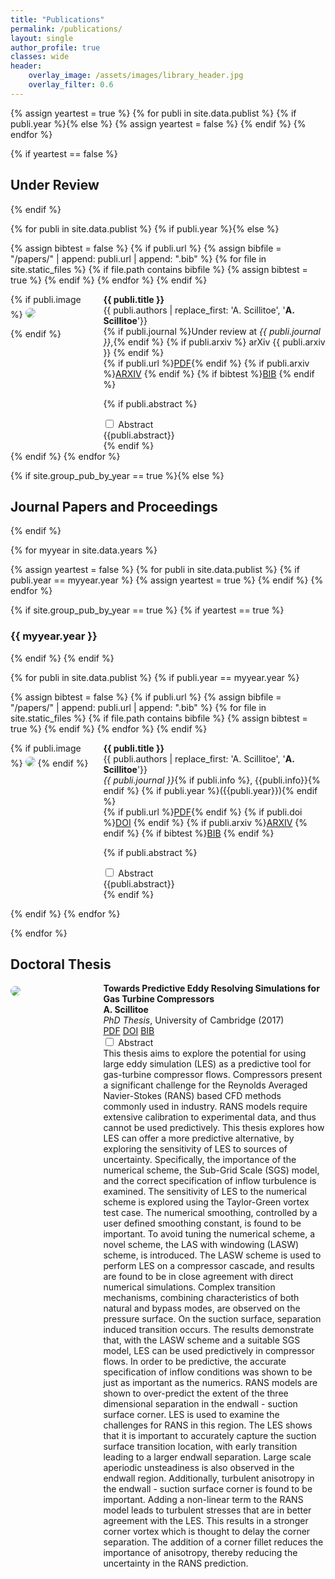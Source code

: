 ```yaml
---
title: "Publications"
permalink: /publications/
layout: single
author_profile: true
classes: wide
header:
    overlay_image: /assets/images/library_header.jpg
    overlay_filter: 0.6
---
```


<style>
.img_box { grid-area: img; }
.main_box { grid-area: main; }

.grid-container {
  display: grid;
  grid-template-areas:
    'img main main main';
  grid-template-columns: 9.6em auto;
  grid-gap: 1em;
  padding: 0em;
}

.grid-container > div {
  padding: 0 0;
}

img {
  border-radius: 14px;
  margin-top:5px
}
</style>


{% assign yeartest = true %}
{% for publi in site.data.publist %}
  {% if publi.year %}{% else %}
   {% assign yeartest = false %}
  {% endif %}
{% endfor %}

{% if yeartest == false %}
## Under Review
{% endif %}

{% for publi in site.data.publist %}
{% if publi.year %}{% else %}

{% assign bibtest = false %}
{% if publi.url %}
{% assign bibfile = "/papers/" | append:  publi.url  | append: ".bib" %}
{% for file in site.static_files %}
  {% if file.path contains bibfile %}
   {% assign bibtest = true %}
  {% endif %}
{% endfor %}
{% endif %}

<div class="box">

<div class="grid-container">

<div class="img_box">
{% if publi.image %}
 <img src="{{ site.url }}{{ site.baseurl }}/assets/images/pubs/{{ publi.image }}" />

{% endif %}
</div>

<div class="main_box">
 <strong> {{ publi.title }}</strong><br/>
 {{ publi.authors | replace_first: 'A. Scillitoe', '<b>A. Scillitoe</b>'}}<br/>
 {% if publi.journal %}Under review at <i>{{ publi.journal }}</i>,{% endif %} {% if publi.arxiv %} arXiv {{ publi.arxiv }} {% endif %}<br/>
 {% if publi.url %}<a href="{{ site.url }}{{ site.baseurl }}/assets/papers/{{ publi.url }}.pdf" class="btn btn--success btn--small">PDF</a>{% endif %}
 {% if publi.arxiv %}<a href="https://arxiv.org/abs/{{ publi.arxiv }}" class="btn btn--warning btn--small">ARXIV</a> {% endif %}
 {% if bibtest %}<a href="{{ site.url }}{{ site.baseurl }}/assets/papers/{{ publi.url }}.bib" class="btn btn--primary3 btn--small">BIB</a> {% endif %}

{% if publi.abstract %}
<div class="wrap-collabsible"> 
  <input id="collapsible1-{{forloop.index}}" class="toggle" type="checkbox"> 
  <label for="collapsible1-{{forloop.index}}" class="lbl-toggle" tabindex="0">Abstract</label>
  <div class="collapsible-content">
   <div class="content-inner"> {{publi.abstract}} </div>
  </div>
</div>
{% endif %}
</div>

</div> 
</div> 
{% endif %}
{% endfor %}



{% if site.group_pub_by_year == true %}{% else %}
## Journal Papers and Proceedings 
{% endif %}

{% for myyear in site.data.years %}

{% assign yeartest = false %}
{% for publi in site.data.publist %}
  {% if publi.year == myyear.year %}
   {% assign yeartest = true %}
  {% endif %}
{% endfor %}

{% if site.group_pub_by_year == true %}
{% if yeartest == true %}
### {{ myyear.year }}
{% endif %}
{% endif %}

{% for publi in site.data.publist %}
{% if publi.year == myyear.year %}


{% assign bibtest = false %}
{% if publi.url %}
{% assign bibfile = "/papers/" | append:  publi.url  | append: ".bib" %}
{% for file in site.static_files %}
  {% if file.path contains bibfile %}
   {% assign bibtest = true %}
  {% endif %}
{% endfor %}
{% endif %}


<div class="box">
<div class="grid-container">

<div class="img_box">
  {% if publi.image %}
   <img src="{{ site.url }}{{ site.baseurl }}/assets/images/pubs/{{ publi.image }}"/>
  {% endif %}
</div>

<div class="main_box">
  <b>{{ publi.title }}</b><br/>
  {{ publi.authors | replace_first: 'A. Scillitoe', '<b>A. Scillitoe</b>'}}<br/>
  <i>{{ publi.journal }}</i>{% if publi.info %}, {{publi.info}}{% endif %} {% if publi.year %}({{publi.year}}){% endif %}<br/>
  {% if publi.url %}<a href="{{ site.url }}{{ site.baseurl }}/assets/papers/{{ publi.url }}.pdf" class="btn btn--small btn--success">PDF</a>{% endif %} 
  {% if publi.doi %}<a href="http://dx.doi.org/{{ publi.doi }}" class="btn btn--small btn--danger">DOI</a> {% endif %}
  {% if publi.arxiv %}<a href="https://arxiv.org/abs/{{ publi.arxiv }}" class="btn btn--warning btn--small">ARXIV</a> {% endif %}
  {% if bibtest %}<a href="{{ site.url }}{{ site.baseurl }}/assets/papers/{{ publi.url }}.bib" class="btn btn--primary3 btn--small">BIB</a> {% endif %}

{% if publi.abstract %}
<div class="wrap-collabsible"> 
  <input id="collapsible2-{{forloop.index}}" class="toggle" type="checkbox"> 
  <label for="collapsible2-{{forloop.index}}" class="lbl-toggle" tabindex="0">Abstract</label>
  <div class="collapsible-content">
   <div class="content-inner"> {{publi.abstract}} </div>
  </div>
</div>
{% endif %}
</div>

</div>
</div>

{% endif %}
{% endfor %}

{% endfor %}


## Doctoral Thesis

<div class="box">
<div class="grid-container">

<div class="img_box">
 <img src="{{ site.url }}{{ site.baseurl }}/assets/images/pubs/thesis_img.png" />
</div>

<div class="main_box">
 <strong> Towards Predictive Eddy Resolving Simulations for Gas Turbine Compressors</strong><br/>
 <b>A. Scillitoe</b><br/>
  <i>PhD Thesis</i>, University of Cambridge (2017)<br/>
 <a href="{{ site.url }}{{ site.baseurl }}/assets/papers/scillitoe_thesis.pdf" class="btn btn--success btn--small">PDF</a>
 <a href="http://dx.doi.org/10.17863/CAM.16871" class="btn btn--small btn--danger">DOI</a>
 <a href="{{ site.url }}{{ site.baseurl }}/assets/papers/scillitoe_thesis.bib" class="btn btn--primary3 btn--small">BIB</a>

<div class="wrap-collabsible"> 
  <input id="collapsible3-{{forloop.index}}" class="toggle" type="checkbox"> 
  <label for="collapsible3-{{forloop.index}}" class="lbl-toggle" tabindex="0">Abstract</label>
  <div class="collapsible-content">
   <div class="content-inner"> 
This thesis aims to explore the potential for using large eddy simulation (LES) as a predictive tool for gas-turbine compressor flows. Compressors present a significant challenge for the Reynolds Averaged Navier-Stokes (RANS) based CFD methods commonly used in industry. RANS models require extensive calibration to experimental data, and thus cannot be used predictively. This thesis explores how LES can offer a more predictive alternative, by exploring the sensitivity of LES to sources of uncertainty. Specifically, the importance of the numerical scheme, the Sub-Grid Scale (SGS) model, and the correct specification of inflow turbulence is examined. The sensitivity of LES to the numerical scheme is explored using the Taylor-Green vortex test case. The numerical smoothing, controlled by a user defined smoothing constant, is found to be important. To avoid tuning the numerical scheme, a novel scheme, the LAS with windowing (LASW) scheme, is introduced. The LASW scheme is used to perform LES on a compressor cascade, and results are found to be in close agreement with direct numerical simulations. Complex transition mechanisms, combining characteristics of both natural and bypass modes, are observed on the pressure surface. On the suction surface, separation induced transition occurs. The results demonstrate that, with the LASW scheme and a suitable SGS model, LES can be used predictively in compressor flows. In order to be predictive, the accurate specification of inflow conditions was shown to be just as important as the numerics. RANS models are shown to over-predict the extent of the three dimensional separation in the endwall - suction surface corner. LES is used to examine the challenges for RANS in this region. The LES shows that it is important to accurately capture the suction surface transition location, with early transition leading to a larger endwall separation. Large scale aperiodic unsteadiness is also observed in the endwall region. Additionally, turbulent anisotropy in the endwall - suction surface corner is found to be important. Adding a non-linear term to the RANS model leads to turbulent stresses that are in better agreement with the LES. This results in a stronger corner vortex which is thought to delay the corner separation. The addition of a corner fillet reduces the importance of anisotropy, thereby reducing the uncertainty in the RANS prediction.
   </div>
  </div>
</div>
</div>

</div> 
</div> 
